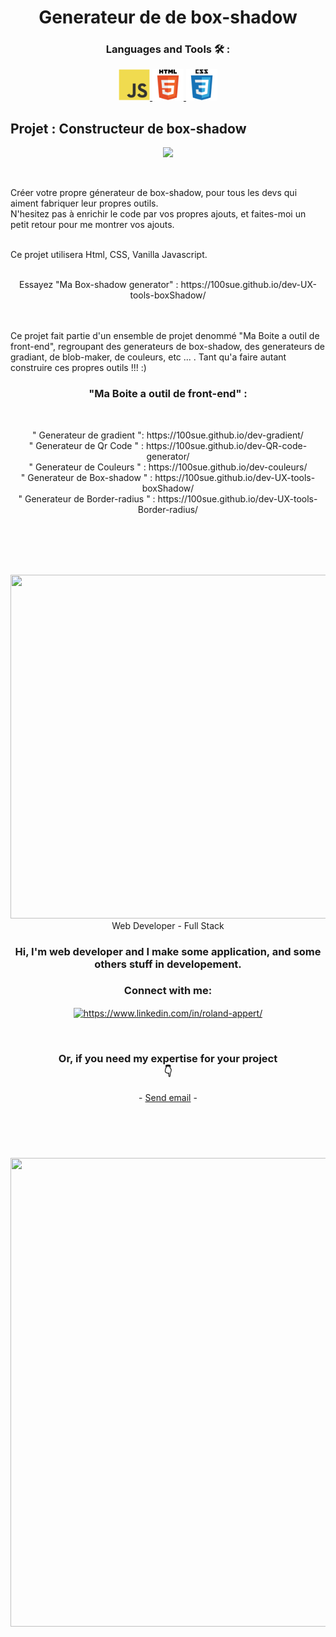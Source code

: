 <h1 align="center"> Generateur de de box-shadow  </h1>

<p align="center">

<h3 align="center">Languages and Tools 🛠 :</h3>
<p align="center">
    <a href="https://developer.mozilla.org/en-US/docs/Web/JavaScript" target="_blank"> <img src="https://raw.githubusercontent.com/devicons/devicon/master/icons/javascript/javascript-original.svg" alt="javascript" width="50" height="50"/> </a>
    <a href="https://www.w3.org/html/" target="_blank"> <img src="https://raw.githubusercontent.com/devicons/devicon/master/icons/html5/html5-original-wordmark.svg" alt="html5" width="50" height="50"/> </a>
    <a href="https://www.w3schools.com/css/" target="_blank"> <img src="https://raw.githubusercontent.com/devicons/devicon/master/icons/css3/css3-original-wordmark.svg" alt="css3" width="50" height="50"/> </a>
</p>


## Projet : Constructeur de box-shadow ##

<p align="center">
<img src= "https://github.com/100sue/dev-UX-tools-boxShadow/assets/90606431/eaab9cfe-13da-4d0e-8b47-9b40a4ce7465"/>
</p>

<br>

Créer votre propre génerateur de box-shadow, pour tous les devs qui aiment fabriquer leur propres outils.
<br>
N'hesitez pas à enrichir le code par vos propres ajouts, et faites-moi un petit retour pour me montrer vos ajouts.


<br>
Ce projet utilisera Html, CSS, Vanilla Javascript.
<br>
<br>
<p align="center">
Essayez "Ma Box-shadow generator" : https://100sue.github.io/dev-UX-tools-boxShadow/
</p>

<br>
<br>
Ce projet fait partie d'un ensemble de projet denommé "Ma Boite a outil de front-end", regroupant des generateurs de box-shadow, des generateurs de gradiant, de blob-maker, de couleurs, etc ... .
Tant qu'a faire autant construire ces propres outils !!! :)
<br>
<h3 align="center">"Ma Boite a outil de front-end" :</h3>
<br>
<p align="center">
" Generateur de gradient ": https://100sue.github.io/dev-gradient/
  <br>
" Generateur de Qr Code " : https://100sue.github.io/dev-QR-code-generator/
<br>
" Generateur de Couleurs " :  https://100sue.github.io/dev-couleurs/
<br>
" Generateur de  Box-shadow " : https://100sue.github.io/dev-UX-tools-boxShadow/
<br>
" Generateur de  Border-radius " : https://100sue.github.io/dev-UX-tools-Border-radius/
</p>
<br>
<br>
<br>
<br>

<p align="center">
<img src= "https://github.com/100sue/dev-couleurs/assets/90606431/d1559167-060f-4502-b7af-5ba58d402775" width="650" height="550/>
</p>

<h1 align="center">Web Developer - Full Stack</h1>

<p style="margin: 15px;" align="center">
     <h3 align="center">Hi, I'm web developer and I make some application, and some others stuff in developement.</h3>
</p>
<h3 align="center">Connect with me:</h3>
<p align="center">
<a href="https://linkedin.com/in/https://www.linkedin.com/in/roland-appert/" target="blank"><img align="center" src="https://raw.githubusercontent.com/rahuldkjain/github-profile-readme-generator/master/src/images/icons/Social/linked-in-alt.svg" alt="https://www.linkedin.com/in/roland-appert/" height="30" width="40" /></a>
</p>
<br/>

<h3 align="center">Or, if you need my expertise for your project <br>👇</h3>
<p align="center">
  
<p align="center">
    - <a href="mailto:scoreur@gmail.com">Send email</a> -
    <p style='margin-bottom: 40px'>
    </p>
</p>  
<br>
<br>
<p align="center">
<img src= "https://github.com/100sue/dev-couleurs/assets/90606431/926e54fe-be59-4c9d-9afb-c8bff890578b" width="550" height="750"/>
</p>






